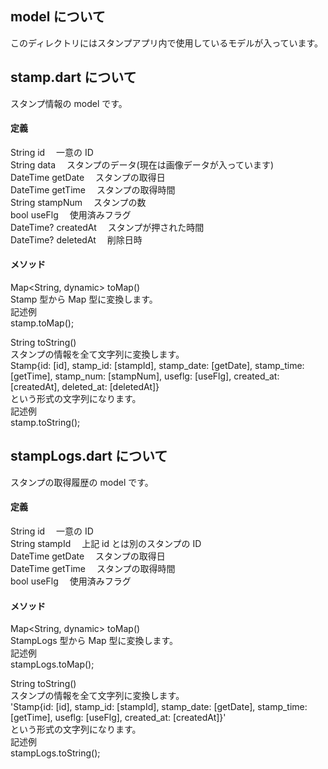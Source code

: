 ## model について

このディレクトリにはスタンプアプリ内で使用しているモデルが入っています。

## stamp.dart について

スタンプ情報の model です。

#### 定義

String id 　一意の ID  
String data 　スタンプのデータ(現在は画像データが入っています)  
DateTime getDate 　スタンプの取得日  
DateTime getTime 　スタンプの取得時間  
String stampNum 　スタンプの数  
bool useFlg 　使用済みフラグ  
DateTime? createdAt 　スタンプが押された時間  
DateTime? deletedAt 　削除日時

#### メソッド

Map<String, dynamic> toMap()  
Stamp 型から Map 型に変換します。  
記述例  
stamp.toMap();

String toString()  
スタンプの情報を全て文字列に変換します。  
Stamp{id: [id], stamp_id: [stampId], stamp_date: [getDate], stamp_time: [getTime], stamp_num: [stampNum], useflg: [useFlg], created_at: [createdAt], deleted_at: [deletedAt]}  
という形式の文字列になります。  
記述例  
stamp.toString();

## stampLogs.dart について

スタンプの取得履歴の model です。

#### 定義

String id 　一意の ID  
String stampId 　上記 id とは別のスタンプの ID  
DateTime getDate 　スタンプの取得日  
DateTime getTime 　スタンプの取得時間  
bool useFlg 　使用済みフラグ

#### メソッド

Map<String, dynamic> toMap()  
StampLogs 型から Map 型に変換します。  
記述例  
stampLogs.toMap();

String toString()  
スタンプの情報を全て文字列に変換します。  
'Stamp{id: [id], stamp_id: [stampId], stamp_date: [getDate], stamp_time: [getTime], useflg: [useFlg], created_at: [createdAt]}'  
という形式の文字列になります。  
記述例  
stampLogs.toString();
